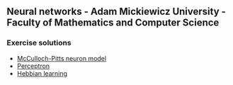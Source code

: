 ## Neural networks - Adam Mickiewicz University - Faculty of Mathematics and Computer Science
### Exercise solutions

* [McCulloch-Pitts neuron model](https://gitlab.com/nlitkowski/dsne/blob/master/cw1.py) 
* [Perceptron](https://gitlab.com/nlitkowski/dsne/blob/master/cw1.py)
* [Hebbian learning](https://gitlab.com/nlitkowski/dsne/blob/master/cw1.py)
